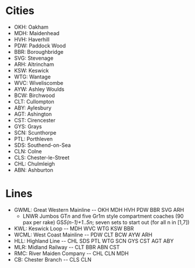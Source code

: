 # Cities
- OKH: Oakham
- MDH: Maidenhead
- HVH: Haverhill
- PDW: Paddock Wood
- BBR: Boroughbridge
- SVG: Stevenage
- ARH: Altrincham
- KSW: Keswick
- WTG: Wantage
- WVC: Wiveliscombe
- AYW: Ashley Woulds
- BCW: Birchwood
- CLT: Cullompton
- ABY: Aylesbury
- AGT: Ashington
- CST: Cirencester
- GYS: Grays
- SCN: Scunthorpe
- PTL: Porthleven
- SDS: Southend-on-Sea
- CLN: Colne
- CLS: Chester-le-Street
- CHL: Chulmleigh
- ABN: Ashburton

# Lines
- GWML: Great Western Mainline -- OKH MDH HVH PDW BBR SVG ARH
  - LNWR Jumbos GT*n* and five Gr1m style compartment coaches (90 pax per rake) GS*5(n-1)+1*..*5n*; seven sets to start out (for all n in [1,7])
- KWL: Keswick Loop -- MDH WVC WTG KSW BBR
- WCML: West Coast Mainline -- PDW CLT BCW AYW ARH
- HLL: Highland Line -- CHL SDS PTL WTG SCN GYS CST AGT ABY
- MLR: Midland Railway -- CLT BBR ABN CST
- RMC: River Maiden Company -- CHL CLN MDH
- CB: Chester Branch -- CLS CLN
